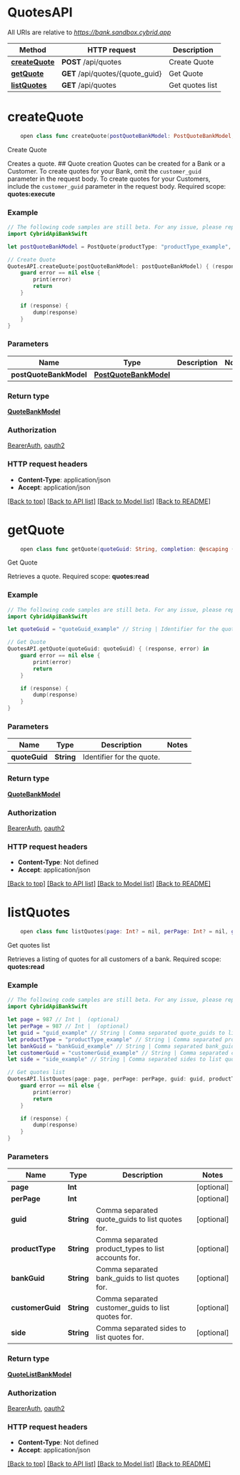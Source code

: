 # QuotesAPI

All URIs are relative to *https://bank.sandbox.cybrid.app*

Method | HTTP request | Description
------------- | ------------- | -------------
[**createQuote**](QuotesAPI.md#createquote) | **POST** /api/quotes | Create Quote
[**getQuote**](QuotesAPI.md#getquote) | **GET** /api/quotes/{quote_guid} | Get Quote
[**listQuotes**](QuotesAPI.md#listquotes) | **GET** /api/quotes | Get quotes list


# **createQuote**
```swift
    open class func createQuote(postQuoteBankModel: PostQuoteBankModel, completion: @escaping (_ data: QuoteBankModel?, _ error: Error?) -> Void)
```

Create Quote

Creates a quote.  ## Quote creation  Quotes can be created for a Bank or a Customer.  To create quotes for your Bank, omit the `customer_guid` parameter in the request body. To create quotes for your Customers, include the `customer_guid` parameter in the request body.    Required scope: **quotes:execute**

### Example
```swift
// The following code samples are still beta. For any issue, please report via http://github.com/OpenAPITools/openapi-generator/issues/new
import CybridApiBankSwift

let postQuoteBankModel = PostQuote(productType: "productType_example", bankGuid: "bankGuid_example", customerGuid: "customerGuid_example", asset: "asset_example", networkAddress: "networkAddress_example", symbol: "symbol_example", side: "side_example", receiveAmount: 123, deliverAmount: 123, fees: [PostFee(type: "type_example", spreadFee: 123, fixedFee: 123)]) // PostQuoteBankModel | 

// Create Quote
QuotesAPI.createQuote(postQuoteBankModel: postQuoteBankModel) { (response, error) in
    guard error == nil else {
        print(error)
        return
    }

    if (response) {
        dump(response)
    }
}
```

### Parameters

Name | Type | Description  | Notes
------------- | ------------- | ------------- | -------------
 **postQuoteBankModel** | [**PostQuoteBankModel**](PostQuoteBankModel.md) |  | 

### Return type

[**QuoteBankModel**](QuoteBankModel.md)

### Authorization

[BearerAuth](../README.md#BearerAuth), [oauth2](../README.md#oauth2)

### HTTP request headers

 - **Content-Type**: application/json
 - **Accept**: application/json

[[Back to top]](#) [[Back to API list]](../README.md#documentation-for-api-endpoints) [[Back to Model list]](../README.md#documentation-for-models) [[Back to README]](../README.md)

# **getQuote**
```swift
    open class func getQuote(quoteGuid: String, completion: @escaping (_ data: QuoteBankModel?, _ error: Error?) -> Void)
```

Get Quote

Retrieves a quote.  Required scope: **quotes:read**

### Example
```swift
// The following code samples are still beta. For any issue, please report via http://github.com/OpenAPITools/openapi-generator/issues/new
import CybridApiBankSwift

let quoteGuid = "quoteGuid_example" // String | Identifier for the quote.

// Get Quote
QuotesAPI.getQuote(quoteGuid: quoteGuid) { (response, error) in
    guard error == nil else {
        print(error)
        return
    }

    if (response) {
        dump(response)
    }
}
```

### Parameters

Name | Type | Description  | Notes
------------- | ------------- | ------------- | -------------
 **quoteGuid** | **String** | Identifier for the quote. | 

### Return type

[**QuoteBankModel**](QuoteBankModel.md)

### Authorization

[BearerAuth](../README.md#BearerAuth), [oauth2](../README.md#oauth2)

### HTTP request headers

 - **Content-Type**: Not defined
 - **Accept**: application/json

[[Back to top]](#) [[Back to API list]](../README.md#documentation-for-api-endpoints) [[Back to Model list]](../README.md#documentation-for-models) [[Back to README]](../README.md)

# **listQuotes**
```swift
    open class func listQuotes(page: Int? = nil, perPage: Int? = nil, guid: String? = nil, productType: String? = nil, bankGuid: String? = nil, customerGuid: String? = nil, side: String? = nil, completion: @escaping (_ data: QuoteListBankModel?, _ error: Error?) -> Void)
```

Get quotes list

Retrieves a listing of quotes for all customers of a bank.  Required scope: **quotes:read**

### Example
```swift
// The following code samples are still beta. For any issue, please report via http://github.com/OpenAPITools/openapi-generator/issues/new
import CybridApiBankSwift

let page = 987 // Int |  (optional)
let perPage = 987 // Int |  (optional)
let guid = "guid_example" // String | Comma separated quote_guids to list quotes for. (optional)
let productType = "productType_example" // String | Comma separated product_types to list accounts for. (optional)
let bankGuid = "bankGuid_example" // String | Comma separated bank_guids to list quotes for. (optional)
let customerGuid = "customerGuid_example" // String | Comma separated customer_guids to list quotes for. (optional)
let side = "side_example" // String | Comma separated sides to list quotes for. (optional)

// Get quotes list
QuotesAPI.listQuotes(page: page, perPage: perPage, guid: guid, productType: productType, bankGuid: bankGuid, customerGuid: customerGuid, side: side) { (response, error) in
    guard error == nil else {
        print(error)
        return
    }

    if (response) {
        dump(response)
    }
}
```

### Parameters

Name | Type | Description  | Notes
------------- | ------------- | ------------- | -------------
 **page** | **Int** |  | [optional] 
 **perPage** | **Int** |  | [optional] 
 **guid** | **String** | Comma separated quote_guids to list quotes for. | [optional] 
 **productType** | **String** | Comma separated product_types to list accounts for. | [optional] 
 **bankGuid** | **String** | Comma separated bank_guids to list quotes for. | [optional] 
 **customerGuid** | **String** | Comma separated customer_guids to list quotes for. | [optional] 
 **side** | **String** | Comma separated sides to list quotes for. | [optional] 

### Return type

[**QuoteListBankModel**](QuoteListBankModel.md)

### Authorization

[BearerAuth](../README.md#BearerAuth), [oauth2](../README.md#oauth2)

### HTTP request headers

 - **Content-Type**: Not defined
 - **Accept**: application/json

[[Back to top]](#) [[Back to API list]](../README.md#documentation-for-api-endpoints) [[Back to Model list]](../README.md#documentation-for-models) [[Back to README]](../README.md)

